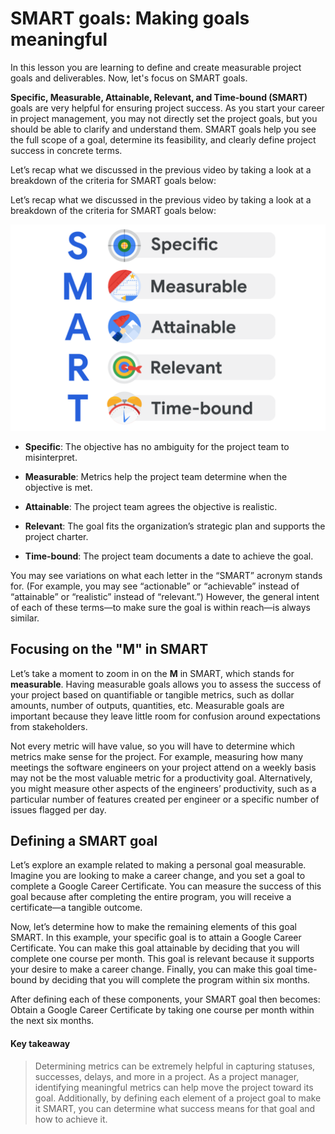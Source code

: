# SMART goals: Making goals meaningful
In this lesson you are learning to define and create measurable project goals and deliverables. Now, let's focus on SMART goals.

**Specific, Measurable, Attainable, Relevant, and Time-bound (SMART)** goals are very helpful for ensuring project success. As you start your career in project management, you may not directly set the project goals, but you should be able to clarify and understand them. SMART goals help you see the full scope of a goal, determine its feasibility, and clearly define project success in concrete terms. 

Let’s recap what we discussed in the previous video by taking a look at a breakdown of the criteria for SMART goals below: 

Let’s recap what we discussed in the previous video by taking a look at a breakdown of the criteria for SMART goals below: 

![Six Icons for SMART goals: Specific, Measurable, Attainable, Relevant, Time-bound](/Starting%20a%20Successful%20Project/img/six-icons-for-smart-goals-specific-measurable-attainable-relevant-time-bound.png)

- **Specific**: The objective has no ambiguity for the project team to misinterpret. 

- **Measurable**: Metrics help the project team determine when the objective is met.

- **Attainable**: The project team agrees the objective is realistic.

- **Relevant**: The goal fits the organization’s strategic plan and supports the project charter.

- **Time-bound**: The project team documents a date to achieve the goal.

You may see variations on what each letter in the “SMART” acronym stands for. (For example, you may see “actionable” or “achievable” instead of “attainable” or “realistic” instead of “relevant.”) However, the general intent of each of these terms—to make sure the goal is within reach—is always similar.

## Focusing on the "M" in SMART
Let’s take a moment to zoom in on the **M** in SMART, which stands for **measurable**. Having measurable goals allows you to assess the success of your project based on quantifiable or tangible metrics, such as dollar amounts, number of outputs, quantities, etc. Measurable goals are important because they leave little room for confusion around expectations from stakeholders. 

Not every metric will have value, so you will have to determine which metrics make sense for the project. For example, measuring how many meetings the software engineers on your project attend on a weekly basis may not be the most valuable metric for a productivity goal. Alternatively, you might measure other aspects of the engineers’ productivity, such as a particular number of features created per engineer or a specific number of issues flagged per day.

## Defining a SMART goal
Let’s explore an example related to making a personal goal measurable. Imagine you are looking to make a career change, and you set a goal to complete a Google Career Certificate. You can measure the success of this goal because after completing the entire program, you will receive a certificate—a tangible outcome.

Now, let’s determine how to make the remaining elements of this goal SMART. In this example, your specific goal is to attain a Google Career Certificate. You can make this goal attainable by deciding that you will complete one course per month. This goal is relevant because it supports your desire to make a career change. Finally, you can make this goal time-bound by deciding that you will complete the program within six months.

After defining each of these components, your SMART goal then becomes: Obtain a Google Career Certificate by taking one course per month within the next six months.

#### Key takeaway
> Determining metrics can be extremely helpful in capturing statuses, successes, delays, and more in a project. As a project manager, identifying meaningful metrics can help move the project toward its goal. Additionally, by defining each element of a project goal to make it SMART, you can determine what success means for that goal and how to achieve it.